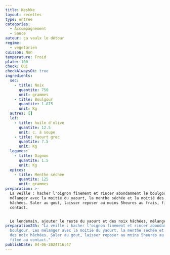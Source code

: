 ```yaml
---
title: Keshke
layout: recettes
type: entree
categories:
  - Accompagnement
  - Sauce
auteur: ça vaulx le détour
regime:
  - vegetarien
cuisson: Non
temperature: Froid
plate: 100
check: Oui
checkAlwaysOk: true
ingredients:
  sec:
    - title: Noix
      quantite: 750
      unit: grammes
    - title: Boulgour
      quantite: 1.875
      unit: Kg
  autres: []
  lof:
    - title: huile d'olive
      quantite: 12.5
      unit: c. à soupe
    - title: Yaourt grec
      quantite: 7.5
      unit: Kg
  legumes:
    - title: Oignon
      quantite: 1.5
      unit: Kg
  epices:
    - title: Menthe séchée
      quantite: 125
      unit: grammes
preparation: >-
  La veille : hacher l'oignon finement et rincer abondamment le boulgour. Les
  mélanger avec la moitié du yaourt, la menthe séchée et la moitié des noix
  hâchées. Saler au gout, laisser reposer au moins 5heures au frais, filmé au
  contact.


  Le lendemain, ajouter le reste du yaourt et des noix hâchées, mélanger. Au dernier moment, décorer avec un filet d'huile d'olive, et parsemer d'un peu de noix grossièrement hâchées et de menthe séchée.
preparation24h: "La veille : hacher l'oignon finement et rincer abondamment le
  boulgour. Les mélanger avec la moitié du yaourt, la menthe séchée et la moitié
  des noix hâchées. Saler au gout, laisser reposer au moins 5heures au frais,
  filmé au contact."
publishDate: 04-06-2024T16:47
---
```

